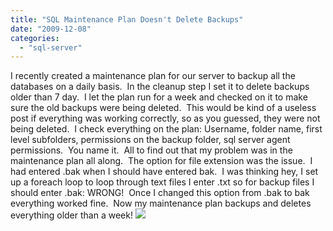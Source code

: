 ```yaml
---
title: "SQL Maintenance Plan Doesn't Delete Backups"
date: "2009-12-08"
categories: 
  - "sql-server"
---
```


I recently created a maintenance plan for our server to backup all the databases on a daily basis.  In the cleanup step I set it to delete backups older than 7 day.  I let the plan run for a week and checked on it to make sure the old backups were being deleted.  This would be kind of a useless post if everything was working correctly, so as you guessed, they were not being deleted.  I check everything on the plan: Username, folder name, first level subfolders, permissions on the backup folder, sql server agent permissions.  You name it.  All to find out that my problem was in the maintenance plan all along.  The option for file extension was the issue.  I had entered .bak when I should have entered bak.  I was thinking hey, I set up a foreach loop to loop through text files I enter .txt so for backup files I should enter .bak: WRONG!  Once I changed this option from .bak to bak everything worked fine.  Now my maintenance plan backups and deletes everything older than a week! ![](https://images.bradleyschacht.com/wp-content/uploads/2011/12/MaintenancePlan.png)
